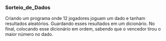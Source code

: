 ### Sorteio_de_Dados

Criando um programa onde 12 jogadores joguam um dado e tanham resultados aleatórios. Guardando esses resultados
em um dicionário. No final, colocando esse dicionário em ordem, sabendo que o vencedor tirou o maior número no dado.
